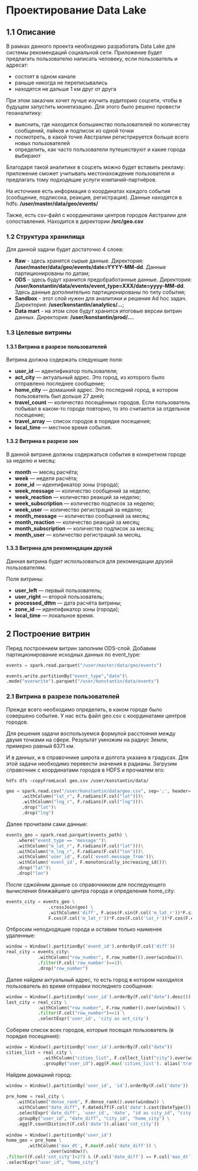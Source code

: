 # Проектирование Data Lake

## 1.1 Описание
В рамках данного проекта необходимо разработать Data Lake для системы рекомендаций социальной сети.
Приложение будет предлагать пользователю написать человеку, если пользователь и адресат:

- состоят в одном канале
- раньше никогда не переписывались
- находятся не дальше 1 км друг от друга

При этом заказчик хочет лучше изучить аудиторию соцсети, чтобы в будущем запустить монетизацию. Для этого было решено провести геоаналитику:

- выяснить, где находится большинство пользователей по количеству сообщений, лайков и подписок из одной точки
- посмотреть, в какой точке Австралии регистрируется больше всего новых пользователей
- определить, как часто пользователи путешествуют и какие города выбирают

Благодаря такой аналитике в соцсеть можно будет вставить рекламу: приложение сможет учитывать местонахождение пользователя и предлагать тому подходящие услуги компаний-партнёров. 

На источнике есть информация о координатах каждого события (сообщение, подписока, реакция, регистрация). 
Данные находятся в hdfs: **/user/master/data/geo/events/**

Также, есть csv-файл с координатами центров городов Австралии для сопоставления. Находится в директории **/src/geo.csv**

### 1.2 Структура хранилища
Для данной задачи будет достаточно 4 слоев:

- **Raw** - здесь хранятся сырые данные. Директория: **/user/master/data/geo/events/date=YYYY-MM-dd**. Данные партиционированы по датам;
- **ODS** - здесь будут хранится предобработанные данные. Директория: **/user/konstantin/data/events/event_type=XXX/date=yyyy-MM-dd**. Здесь данные дополнительно партиционированы по типу события;
- **Sandbox** - этот слой нужен для аналитики и решения Ad hoc задач. Директория: **/user/konstantin/analytics/…**;
- **Data mart** - на этом слое будут хранится итоговые версии витрин данных. Директория: **/user/konstantin/prod/…**.

### 1.3 Целевые витрины

#### 1.3.1 Витрина в разрезе пользователей

Витрина должна содержать следующие поля:

- **user_id** — идентификатор пользователя;
- **act_city** — актуальный адрес. Это город, из которого было отправлено последнее сообщение;
- **home_city** — домашний адрес. Это последний город, в котором пользователь был дольше 27 дней;
- **travel_count** — количество посещённых городов. Если пользователь побывал в каком-то городе повторно, то это считается за отдельное посещение;
- **travel_array** — список городов в порядке посещения;
- **local_time** — местное время события.

#### 1.3.2 Витрина в разрезе зон

В данной витрине должны содержаться события в конкретном городе за неделю и месяц:

- **month** — месяц расчёта;
- **week** — неделя расчёта;
- **zone_id** — идентификатор зоны (города);
- **week_message** — количество сообщений за неделю;
- **week_reaction** — количество реакций за неделю;
- **week_subscription** — количество подписок за неделю;
- **week_user** — количество регистраций за неделю;
- **month_message** — количество сообщений за месяц;
- **month_reaction** — количество реакций за месяц;
- **month_subscription** — количество подписок за месяц;
- **month_user** — количество регистраций за месяц.

#### 1.3.3 Витрина для рекомендации друзей

Данная витрина будет использоваться для рекомендации друзей пользователям. 

Поля витрины:

- **user_left** — первый пользователь;
- **user_right** — второй пользователь;
- **processed_dttm** — дата расчёта витрины;
- **zone_id** — идентификатор зоны (города);
- **local_time** — локальное время.

## 2 Построение витрин

Перед построением витрин заполним ODS-слой. Добавим партиционирование исходных данных по event_type:

```python
events = spark.read.parquet("/user/master/data/geo/events")

events.write.partitionBy("event_type","date")\
.mode("overwrite").parquet("/user/konstantin/data/events")
```

### 2.1 Витрина в разрезе пользователей 

Прежде всего необходимо определить, в каком городе было совершено событие.
У нас есть файл geo.csv с координатами центров городов.

Для решения задачи воспользуемся формулой расстояния между двумя точками на сфере. 
Результат умножим на радиус Земли, примерно равный 6371 км.

И в данных, и в справочнике широта и долгота указана в градусах. Для этой задачи необходимо перевести значения в радианы.
Загрузим справочник с координатами городов в HDFS и прочиатем его:

```console
hdfs dfs -copyFromLocal geo.csv /user/konstantin/data/
```

```python 
geo = spark.read.csv("/user/konstantin/data/geo.csv", sep=';', header= True)\
      .withColumn("lat_r", F.radians(F.col("lat")))\
      .withColumn("lng_r", F.radians(F.col("lng")))\
      .drop("lat")\
      .drop("lng")
```
Далее прочитаем сами данные:

```python
events_geo = spark.read.parquet(events_path) \
    .where("event_type == 'message'")\
    .withColumn("m_lat_r", F.radians(F.col("lat")))\
    .withColumn("m_lng_r", F.radians(F.col("lon")))\
    .withColumn('user_id', F.col('event.message_from'))\
    .withColumn('event_id', F.monotonically_increasing_id())\
	.drop("lat")\
	.drop("lon")
```

После сджойним данные со справочником для последующего вычисления ближайшего центра города и определения home_city:

```python
events_city = events_geo \
                .crossJoin(geo) \
                .withColumn('diff', F.acos(F.sin(F.col('m_lat_r'))*F.sin(F.col('lat_r')) + 
				F.cos(F.col('m_lat_r'))*F.cos(F.col('lat_r'))*F.cos(F.col('m_lng_r')-F.col('lng_r')))*F.lit(6371))
```

Отбросим неподходящие города и оставим только наименее удаленные:

```python
window = Window().partitionBy('event_id').orderBy(F.col('diff'))
real_city = events_city\
            .withColumn("row_number", F.row_number().over(window))\
            .filter(F.col('row_number')==1)\
            .drop("row_number")
```

Далее найдем актуальный адрес, то есть город в котором находился пользователь во время отправки последнего сообщения:

```python
window = Window().partitionBy('user_id').orderBy(F.col("date").desc())
last_city = real_city \
            .withColumn("row_number", F.row_number().over(window)) \
            .filter(F.col("row_number")==1) \
            .selectExpr('user_id', 'city as act_city')
```

Соберем список всех городов, которые посещал пользователь (в порядке посещения):

```python
window = Window().partitionBy('user_id').orderBy(F.col("date"))
cities_list = real_city \
              .withColumn("cities_list", F.collect_list("city").over(window)) \
              .groupBy("user_id").agg(F.max('cities_list'). alias('travel_array'))
```

Найдем домашний город:

```python 
window = Window().partitionBy('user_id', 'id').orderBy(F.col('date'))
 
pre_home = real_city \
    .withColumn("dense_rank", F.dense_rank().over(window)) \
    .withColumn("date_diff", F.datediff(F.col('date').cast(DateType()), F.to_date(F.col("dense_rank").cast("string"), 'd'))) \
    .selectExpr('date_diff', 'user_id', 'date', "id as city_id", "city as home_city" ) \
    .groupBy("user_id", "date_diff", "city_id", "home_city") \
    .agg(F.countDistinct(F.col('date')).alias('cnt_city'))
	
window = Window().partitionBy('user_id')
home_geo = pre_home \
        .withColumn('max_dt', F.max(F.col('date_diff')) \
                .over(window))\
.filter((F.col('cnt_city')>27) & (F.col('date_diff') == F.col('max_dt'))) \
.selectExpr("user_id", "home_city")
```
